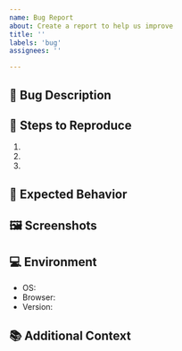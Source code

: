 ```yaml
---
name: Bug Report
about: Create a report to help us improve
title: ''
labels: 'bug'
assignees: ''

---
```


## 🐛 Bug Description
<!-- A clear and concise description of what the bug is. -->

## 🚶 Steps to Reproduce
<!-- Steps to reproduce the behavior. -->
1. 
2. 
3. 

## 🎯 Expected Behavior
<!-- A clear and concise description of what you expected to happen. -->

## 🖼️ Screenshots
<!-- If applicable, add screenshots to help explain your problem. -->

## 💻 Environment
<!-- Include as many relevant details about the environment you experienced the bug in -->
* OS: 
* Browser: 
* Version: 

## 📚 Additional Context
<!-- Add any other context about the problem here. -->